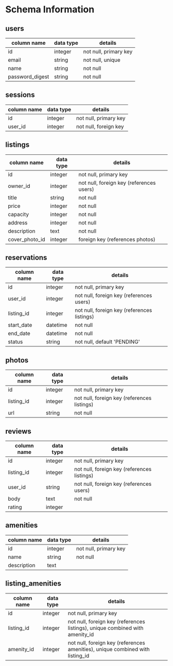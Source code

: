 # Schema Information

## users
column name     | data type | details
----------------|-----------|-----------------------
id              | integer   | not null, primary key
email           | string    | not null, unique
name            | string    | not null
password_digest | string    | not null

## sessions
column name | data type | details
------------|-----------|-----------------------
id          | integer   | not null, primary key
user_id     | integer   | not null, foreign key

## listings
column name    | data type | details
---------------|-----------|-----------------------
id             | integer   | not null, primary key
owner_id       | integer   | not null, foreign key (references users)
title          | string    | not null
price          | integer   | not null
capacity       | integer   | not null
address        | integer   | not null
description    | text      | not null
cover_photo_id | integer   | foreign key (references photos)

## reservations
column name    | data type | details
---------------|-----------|-----------------------
id             | integer   | not null, primary key
user_id        | integer   | not null, foreign key (references users)
listing_id     | integer   | not null, foreign key (references listings)
start_date     | datetime  | not null
end_date       | datetime  | not null
status         | string    | not null, default 'PENDING'

## photos
column name    | data type | details
---------------|-----------|-----------------------
id             | integer   | not null, primary key
listing_id     | integer   | not null, foreign key (references listings)
url            | string    | not null

## reviews
column name    | data type | details
---------------|-----------|-----------------------
id             | integer   | not null, primary key
listing_id     | integer   | not null, foreign key (references listings)
user_id        | string    | not null, foreign key (references users)
body           | text      | not null
rating         | integer   |

## amenities
column name | data type | details
------------|-----------|-----------------------
id          | integer   | not null, primary key
name        | string    | not null
description | text      |

## listing_amenities
column name    | data type | details
---------------|-----------|-----------------------
id             | integer   | not null, primary key
listing_id     | integer   | not null, foreign key (references listings), unique combined with amenity_id
amenity_id     | integer   | not null, foreign key (references amenities), unique combined with listing_id
